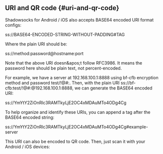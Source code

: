## URI and QR code {#uri-and-qr-code}

Shadowsocks for Android / iOS also accepts BASE64 encoded URI format configs:

ss://BASE64-ENCODED-STRING-WITHOUT-PADDING#TAG

Where the plain URI should be:

ss://method:password@hostname:port

Note that the above URI doesn&amp;apos;t follow RFC3986\. It means the password here should be plain text, not percent-encoded.

For example, we have a server at 192.168.100.1:8888 using bf-cfb encryption method and password test/!@#:. Then, with the plain URI ss://bf-cfb:test/!@#:@192.168.100.1:8888, we can generate the BASE64 encoded URI:

ss://YmYtY2ZiOnRlc3RAMTkyLjE2OC4xMDAuMTo4ODg4Cg

To help organize and identify these URIs, you can append a tag after the BASE64 encoded string:

ss://YmYtY2ZiOnRlc3RAMTkyLjE2OC4xMDAuMTo4ODg4Cg#example-server

This URI can also be encoded to QR code. Then, just scan it with your Android / iOS devices: